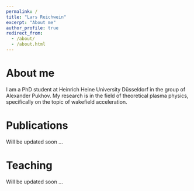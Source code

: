 ```yaml
---
permalink: /
title: "Lars Reichwein"
excerpt: "About me"
author_profile: true
redirect_from: 
  - /about/
  - /about.html
---
```


# About me

I am a PhD student at Heinrich Heine University Düsseldorf in the group of Alexander Pukhov. My research is in the field of theoretical plasma physics, specifically on the topic of wakefield acceleration. 

# Publications

Will be updated soon ...

# Teaching

Will be updated soon ...

